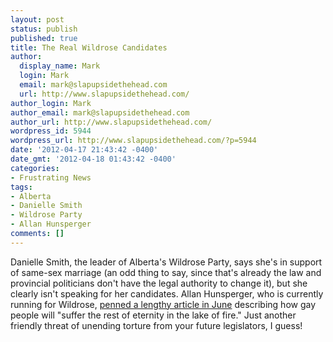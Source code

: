 ```yaml
---
layout: post
status: publish
published: true
title: The Real Wildrose Candidates
author:
  display_name: Mark
  login: Mark
  email: mark@slapupsidethehead.com
  url: http://www.slapupsidethehead.com/
author_login: Mark
author_email: mark@slapupsidethehead.com
author_url: http://www.slapupsidethehead.com/
wordpress_id: 5944
wordpress_url: http://www.slapupsidethehead.com/?p=5944
date: '2012-04-17 21:43:42 -0400'
date_gmt: '2012-04-18 01:43:42 -0400'
categories:
- Frustrating News
tags:
- Alberta
- Danielle Smith
- Wildrose Party
- Allan Hunsperger
comments: []
---
```

Danielle Smith, the leader of Alberta's Wildrose Party, says she's in support of same-sex marriage (an odd thing to say, since that's already the law and provincial politicians don't have the legal authority to change it), but she clearly isn't speaking for her candidates. Allan Hunsperger, who is currently running for Wildrose, [penned a lengthy article in June](http://www.cbc.ca/news/canada/albertavotes2012/story/2012/04/15/albertavotes2012-wildrose-candidate-lake-of-fire.html) describing how gay people will "suffer the rest of eternity in the lake of fire." Just another friendly threat of unending torture from your future legislators, I guess!

